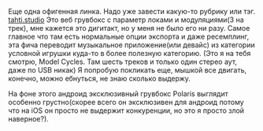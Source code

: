 ---
---
Еще одна офигенная линка. Надо уже завести какую-то рубрику или тэг.
[tahti.studio](https://next.tahti.studio/)
Это веб грувбокс с параметр локами и модуляциями(3 на трек), мне кажется это дигитакт, но у меня не было его ни разу. Самое главное что там есть нормальные опции экспорта и даже ресемплинг, эта фича переводит музыкальное приложение(или девайс) из категории условной игрушки куда-то в более полезную категорию. (Это я на тебя смотрю, Model Cycles. Там шесть треков и только один стерео аут, даже по USB никак)
Я попробую покликать еще, мышкой все двигать, конечно, можно ебнуться, не знаю сколько выдержу.

На фоне этого андроид эксклюзивный грувбокс Polaris выглядит особенно грустно(скорее всего он эксклюзивен для андроид потому что на iOS он просто не выдержит конкуренции, но это я просто злой наверное?).